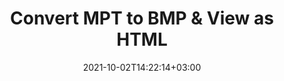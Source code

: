 ---
############################# Static ############################
layout: "autogen"
date: 2021-10-02T14:22:14+03:00
draft: false
path: "total/net/conversion/mpt-to-bmp/"

############################# Head ############################
head_title: "Convert MPT to BMP in C# VB.NET & View as HTML"
head_description: "Code example to convert MPT to BMP and 100+ other file formats in .NET (C#, VB.NET, ASP.NET & .NET Core) applications. Display the Converted BMP document as HTML viewer."

############################# Header ############################
title: "Convert MPT to BMP & View as HTML"
description: "Programmatically convert MPT to BMP in .NET applications using flexible options to customize the resultant document. Convert the complete document or specific pages based on page numbers or selective page ranges using the .NET document conversion library."

############################# SubMenu ############################
submenu:
    enable: false

############################# Content ############################
content:
    enable: true
    block:
    - title_left: "MPT to BMP Conversion in C# .NET"
      content_left: |
          MPT to BMP file conversion using C#. Add watermark and view the converted document as HTML without using any external software.

          -   Create **Converter** object to convert MPT document
          -   Set the convert options for BMP format
          -   Call **Convert** method of **Converter** class instance for conversion to BMP
          -   Set options for HTML viewer
          -   Create **Viewer** object to view converted BMP as HTML
          
      title_right: "Convert Whole Document or Specific Pages"
      content_right: |
          You require `GroupDocs.Conversion` & `GroupDocs.Viewer` namespaces to convert between a wide range of popular document types such as PDF, Microsoft Word, Excel, PowerPoint, Project, Outlook, HTML, diagrams and image file formats. Explore other [.NET APIs for Office documents](https://products.conholdate.com/total/net/) as offered by Conholdate.Total.
          
          Get the respective assembly files from the [downloads](https://downloads.conholdate.com/total/net) or fetch the whole package from [Nuget](https://www.nuget.org/packages/Conholdate.Total/) to add 'Conholdate.Total` directly in your workspace.
          
      code: |
          ```cs {linenos=false}
          // Convert MPT to BMP using GroupDocs.Conversion API
          // Create Converter object to convert MPT document
          using (Converter converter = new Converter("input.mpt"))
          {
              // set the convert options for BMP format
              var convertOptions = converter.GetPossibleConversions()["bmp"].ConvertOptions;

              // convert to BMP format
              converter.Convert("output.bmp", convertOptions);
          }

          // Set options for HTML viewer
          HtmlViewOptions viewOptions = HtmlViewOptions.ForEmbeddedResources("output{0}.html");

          // Create Viewer object to view converted BMP as HTML
          using (Viewer viewer = new Viewer("output.bmp"))
          {
              viewer.View(viewOptions);
          }
          ```
    - title_left: "Add Watermark to Converted BMP in C#"
      content_left: |
          Accurately convert documents (MPT to BMP) exactly as the original file and apply text or image watermarks to the converted document pages using C# .NET.

          -   Create **Converter** object to convert MPT document
          -   Create new instance of **WatermarkOptions** class
          -   Specify watermark properties (color, width, text, image etc)
          -   Instantiate the proper **ConvertOptions** class
          -   Set **Watermark** property of the **ConvertOptions** instance
          -   Call **Convert** method of **Converter** class instance for conversion to BMP
        
      title_right: "Source Document Information Extraction"
      content_right: |
          The documents information extraction feature not only allows getting the basic information about the source document file but it also supports extracting some valuable file-format specific information such as project start and end dates of a Microsoft Project file, any printing restrictions on a PDF document, list of folders enclosed in an Outlook data file etc. 

          Convert popular document file formats on different operating systems such as Windows, Linux or macOS while using platforms such as Windows Azure, Mono and Xamarin.
          
      code: |
          ```cs {linenos=false}
          // Create Converter object to convert MPT document
          using (Converter converter = new Converter("input.mpt"))
          {
              // Create new instance of WatermarkOptions class
              WatermarkOptions watermark = new WatermarkOptions
              {
                  Text = "Sample watermark",
                  Color = Color.Red,
                  Width = 100,
                  Height = 100,
                  Background = true
              };

              // Instantiate the proper ConvertOptions class
              PdfConvertOptions options = new PdfConvertOptions
              {
                  Watermark = watermark
              };

              // convert to BMP format
              converter.Convert("output.bmp", options);
          }
          ```
############################# About Formats ############################
about_formats:
    enable: false
############################# More Formats ############################
more_formats:
    enable: true
    auto: false
    other_out_formats: PDF DOCX DOT DOTX DOTM TXT RTF HTML MHTML XLS XLSX XLSM XLT XLTX XLTM CSV DIF PPT PPTX PPS PPSX POT POTX POTM ODT OTT OTP ODP ODS EMZ WMZ SVGZ TEX DCM WMF BMP PNG GIF JPEG TIFF
############################# Back to top ###############################
back_to_top:
  enable: true
---